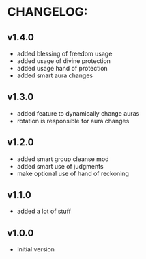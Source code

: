 # CHANGELOG:
## v1.4.0
- added blessing of freedom usage
- added usage of divine protection 
- added usage hand of protection
- added smart aura changes
## v1.3.0
- added feature to dynamically change auras
- rotation is responsible for aura changes
## v1.2.0
- added smart group cleanse mod
- added smart use of judgments
- make optional use of hand of reckoning
## v1.1.0
- added a lot of stuff
## v1.0.0
- Initial version
